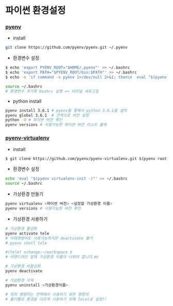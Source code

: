 # 파이썬 환경설정

### [pyenv](https://github.com/pyenv/pyenv)

- install
```bash
git clone https://github.com/pyenv/pyenv.git ~/.pyenv
```

- 환경변수 설정
```bash
$ echo 'export PYENV_ROOT="$HOME/.pyenv"' >> ~/.bashrc
$ echo 'export PATH="$PYENV_ROOT/bin:$PATH"' >> ~/.bashrc
$ echo -e 'if command -v pyenv 1>/dev/null 2>&1; then\n  eval "$(pyenv init -)"\nfi' >> ~/.bashrc

source ~/.bashrc
# 환경변수 추가후 bashrc 실행 => 터미널 새로고침
```

- python install
```bash
pyenv install 3.6.1 # pyenv를 통해서 python 3.6.1을 설치
pyenv global 3.6.1  # 전역으로 버전 설정
python -V # 파이썬 버전 확인
pyenv versions # 사용가능한 파이썬 버전 리스트 출력
```

### [pyenv-virtualenv](https://github.com/pyenv/pyenv-virtualenv)

- install
```bash
$ git clone https://github.com/pyenv/pyenv-virtualenv.git $(pyenv root)/plugins/pyenv-virtualenv
```

- 환경변수 설정
```bash
echo 'eval "$(pyenv virtualenv-init -)"' >> ~/.bashrc
source ~/.bashrc
```

- 가상환경 만들기
```bash
pyenv virtualenv <파이썬 버전> <설정할 가상환경 이름>
pyenv versions # 사용가능한 버전 확인
```

- 가상환경 사용하기
```bash
# 가상환경 활성화
pyenv activate tele
# 아래명령어도 사용가능하지만 deactivate 불가
# pyenv shell tele 

#(tele) ochange:~/workspace $ 
# 커맨드라인 앞에 가상환경 이름이 나와야 합니다.mc

# 가상환경 비활성화
pyenv deactivate

# 가상환경 삭제
pyenv uninstall <가상환경이름>

# 위의 명령어는 전역에서 사용하기 위한 명령어
# 폴더별로 환경을 다르게 사용하기 위해 local로 설정!!
```
